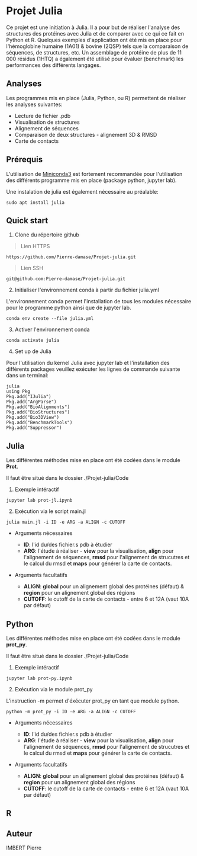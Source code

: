 # Projet Julia

Ce projet est une initiation à Julia. Il a pour but de réaliser l'analyse des structures des protéines avec Julia et de comparer avec ce qui ce fait en Python et R. Quelques exemples d'application ont été mis en place pour l'hémoglobine humaine (1A01) & bovine (2QSP) tels que la comparaison de séquences, de structures, etc. Un assemblage de protéine de plus de 11 000 résidus (1HTQ) a également été utilisé pour évaluer (benchmark) les performances des différents langages.

## Analyses

Les programmes mis en place (Julia, Python, ou R) permettent de réaliser les analyses suivantes:

- Lecture de fichier .pdb
- Visualisation de structures
- Alignement de séquences
- Comparaison de deux structures - alignement 3D & RMSD
- Carte de contacts

## Prérequis

L'utilisation de [Miniconda3](https://docs.conda.io/en/latest/miniconda.html) est fortement recommandée pour l'utilisation des différents programme mis en place (package python, jupyter lab).

Une instalation de julia est également nécessaire au préalable:

```
sudo apt install julia
```

## Quick start

1. Clone du répertoire github

> Lien HTTPS

```
https://github.com/Pierre-damase/Projet-julia.git
```

> Lien SSH

```
git@github.com:Pierre-damase/Projet-julia.git
```

2. Initialiser l'environnement conda à partir du fichier julia.yml

L'environnement conda permet l'installation de tous les modules nécessaire pour le programme python ainsi que de jupyter lab.

```
conda env create --file julia.yml
```

3. Activer l'environnement conda

```
conda activate julia
```

4. Set up de Julia

Pour l'utilisation du kernel Julia avec jupyter lab et l'installation des différents packages veuillez exécuter les lignes de commande suivante dans un terminal:

```
julia
using Pkg
Pkg.add("IJulia")
Pkg.add("ArgParse")
Pkg.add("BioAlignments")
Pkg.add("BioStructures")
Pkg.add("Bio3DView")
Pkg.add("BenchmarkTools")
Pkg.add("Suppressor")
```

## Julia

Les différentes méthodes mise en place ont été codées dans le module **Prot**.

Il faut être situé dans le dossier ./Projet-julia/Code

1. Exemple intéractif

```
jupyter lab prot-jl.ipynb
```

2. Exécution via le script main.jl

```
julia main.jl -i ID -e ARG -a ALIGN -c CUTOFF
```

  - Arguments nécessaires
  
    - **ID**: l'id du/des fichier.s pdb à étudier
    - **ARG**: l'étude à réaliser - **view** pour la visualisation, **align** pour l'alignement de séquences, **rmsd** pour l'alignement de strucutres et le calcul du rmsd et **maps** pour générer la carte de contacts.
  
  - Arguments facultatifs
  
    - **ALIGN**: **global** pour un alignement global des protéines (défaut) & **region** pour un alignement global des régions
    - **CUTOFF**: le cutoff de la carte de contacts - entre 6 et 12A (vaut 10A par défaut)

## Python


Les différentes méthodes mise en place ont été codées dans le module **prot_py**.

Il faut être situé dans le dossier ./Projet-julia/Code

1. Exemple intéractif

```
jupyter lab prot-py.ipynb
```

2. Exécution via le module prot_py

L'instruction -m permet d'éxécuter prot_py en tant que module python.

```
python -m prot_py -i ID -e ARG -a ALIGN -c CUTOFF
```

  - Arguments nécessaires
  
    - **ID**: l'id du/des fichier.s pdb à étudier
    - **ARG**: l'étude à réaliser - **view** pour la visualisation, **align** pour l'alignement de séquences, **rmsd** pour l'alignement de strucutres et le calcul du rmsd et **maps** pour générer la carte de contacts.
  
  - Arguments facultatifs
  
    - **ALIGN**: **global** pour un alignement global des protéines (défaut) & **region** pour un alignement global des régions
    - **CUTOFF**: le cutoff de la carte de contacts - entre 6 et 12A (vaut 10A par défaut)

## R

## Auteur

IMBERT Pierre
